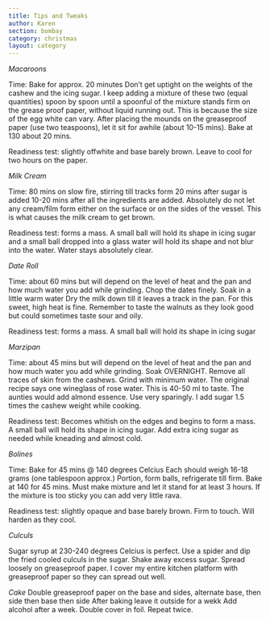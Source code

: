 ```yaml
---
title: Tips and Tweaks
author: Karen
section: bombay
category: christmas
layout: category
---
```


*Macaroons*

Time: Bake for approx. 20 minutes
Don’t get uptight on the weights of the cashew and the icing sugar. I keep adding a mixture of these two (equal quantities)  spoon by spoon until a spoonful of the mixture stands firm on the grease proof paper, without liquid running out. This is because the size of the egg white can vary.
After placing the mounds on the greaseproof paper (use two teaspoons), let it sit for awhile (about 10-15 mins).
Bake at 130 about 20 mins. 

Readiness test: slightly offwhite and base barely brown.
Leave to cool for two hours on the paper.

*Milk Cream*

Time: 80 mins on slow fire, stirring till tracks form 
20 mins after sugar is added
10-20 mins after all the ingredients are added.
Absolutely do not let any cream/film form either on the surface or on the sides of the vessel. This is what causes the milk cream to get brown.

Readiness test: forms a mass. A small ball will hold its shape in icing sugar and a small ball dropped into a glass water will hold its shape and not blur into the water. Water stays absolutely clear.


*Date Roll*

Time: about 60 mins but will depend on the level of heat and the pan and how much water you add while grinding.
Chop the dates finely. 
Soak in a little warm water
Dry the milk down till it leaves a track in the pan. For this sweet, high heat is fine.
Remember to taste the walnuts as they look good but could sometimes taste sour and oily.

Readiness test: forms a mass. A small ball will hold its shape in icing sugar

*Marzipan*

Time: about 45 mins but will depend on the level of heat and the pan and how much water you add while grinding.
Soak OVERNIGHT.
Remove all traces of skin from the cashews.
Grind with minimum water.
The original recipe says one wineglass of rose water. This is 40-50 ml to taste. 
The aunties would add almond essence. Use very sparingly. 
I add sugar 1.5 times the cashew weight while cooking. 

Readiness test: Becomes whitish on the edges and begins to form a mass. A small ball will hold its shape in icing sugar.
Add extra icing sugar as needed while kneading and almost cold.


*Bolines* 

Time: Bake for 45 mins @ 140 degrees Celcius
Each should weigh 16-18 grams (one tablespoon approx.) 
Portion, form balls, refrigerate till firm.
Bake at 140 for 45 mins.
Must make mixture and let it stand for at least 3 hours.
If the mixture is too sticky you can add very little rava.

Readiness test: slightly opaque and base barely brown. Firm to touch. Will harden as they cool.

*Culculs*

Sugar syrup at 230-240 degrees Celcius is perfect.
Use a spider and dip the fried cooled culculs in the sugar.
Shake away excess sugar.
Spread loosely on greaseproof paper.
I cover my entire kitchen platform with greaseproof paper so they can spread out  well.

*Cake*
Double greaseproof paper on the base and sides, alternate base, then side then base then side
After baking leave it outside for a wekk
Add alcohol after a week. 
Double cover in foil.
Repeat twice.



